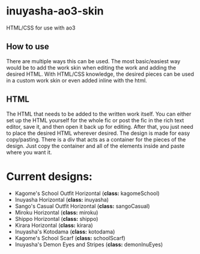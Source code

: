 # inuyasha-ao3-skin
HTML/CSS for use with ao3

## How to use
There are multiple ways this can be used. The most basic/easiest way would be
to add the work skin when editing the work and adding the desired HTML. With
HTML/CSS knowledge, the desired pieces can be used in a custom work skin or
even added inline with the html.

## HTML
The HTML that needs to be added to the written work itself. You can either set
up the HTML yourself for the whole fic or post the fic in the rich text editor,
save it, and then open it back up for editing. After that, you just need to place
the desired HTML wherever desired. The design is made for easy copy/pasting. There
is a div that acts as a container for the pieces of the design. Just copy the
container and all of the elements inside and paste where you want it.

# Current designs:
- Kagome's School Outfit Horizontal (**class:** kagomeSchool)
- Inuyasha Horizontal (**class:** inuyasha)
- Sango's Casual Outfit Horizontal (**class:** sangoCasual)
- Miroku Horizontal (**class:** miroku)
- Shippo Horizontal (**class:** shippo)
- Kirara Horizontal (**class:** kirara)
- Inuyasha's Kotodama (**class:** kotodama)
- Kagome's School Scarf (**class:** schoolScarf)
- Inuyasha's Demon Eyes and Stripes (**class:** demonInuEyes)
